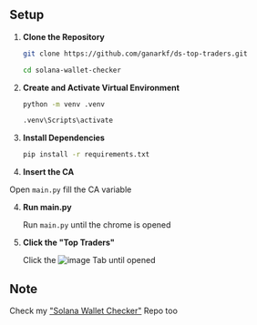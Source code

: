 ## Setup

1. **Clone the Repository**

   ```bash
   git clone https://github.com/ganarkf/ds-top-traders.git
   ```
   ```bash
   cd solana-wallet-checker
   ```

2. **Create and Activate Virtual Environment**

   ```bash
   python -m venv .venv
   ```
   ```bash
   .venv\Scripts\activate
   ```

3. **Install Dependencies**

   ```bash
   pip install -r requirements.txt
   ```

3. **Insert the CA**

  Open `main.py` fill the CA variable

4. **Run main.py**

   Run `main.py` until the chrome is opened

5. **Click the "Top Traders"**

   Click the ![image](https://github.com/user-attachments/assets/3ff03991-ba61-469b-96f2-4e15f8d5edf0) Tab until opened

## Note

Check my ["Solana Wallet Checker"](https://github.com/ganarkf/solana-wallet-checker) Repo too
